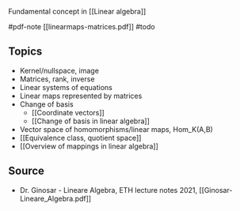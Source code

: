 Fundamental concept in [[Linear algebra]]


#pdf-note [[linearmaps-matrices.pdf]]
#todo 


## Topics
- Kernel/nullspace, image
- Matrices, rank, inverse
- Linear systems of equations
- Linear maps represented by matrices
- Change of basis
	- [[Coordinate vectors]]
	- [[Change of basis in linear algebra]]
- Vector space of homomorphisms/linear maps, Hom_K(A,B) 
- [[Equivalence class, quotient space]]
- [[Overview of mappings in linear algebra]]


## Source
- Dr. Ginosar - Lineare Algebra, ETH lecture notes 2021, [[Ginosar-Lineare_Algebra.pdf]]